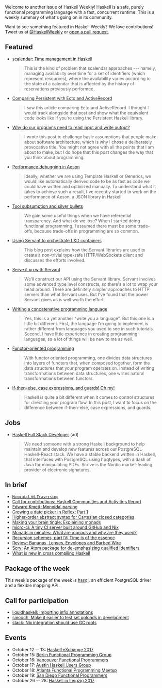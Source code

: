 Welcome to another issue of Haskell Weekly!
Haskell is a safe, purely functional programming language with a fast, concurrent runtime.
This is a weekly summary of what's going on in its community.

Want to see something featured in Haskell Weekly?
We love contributions!
Tweet us at [@HaskellWeekly](https://twitter.com/haskellweekly) or [open a pull request](https://github.com/haskellweekly/haskellweekly.github.io).

## Featured

-   [scalendar: Time management in Haskell](https://www.stackbuilders.com/news/scalendar-time-management-in-haskell)

    > This is the kind of problem that scalendar approaches --- namely, managing availability over time for a set of identifiers (which represent resources), where the availability varies according to the state of a calendar that is affected by the history of reservations previously performed.

-   [Comparing Persistent with Ecto and ActiveRecord](http://bitemyapp.com/posts/2017-10-06-persistent-ecto-activerecord.html)

    > I saw this article comparing Ecto and ActiveRecord. I thought I would track alongside that post and show what the equivalent code looks like if you're using the Persistent Haskell library.

-   [Why do our programs need to read input and write output?](http://www.haskellforall.com/2017/10/why-do-our-programs-need-to-read-input.html)

    > I wrote this post to challenge basic assumptions that people make about software architecture, which is why I chose a deliberately provocative title. You might not agree with all the points that I am about to make, but I do hope that this post changes the way that you think about programming.

-   [Performance debugging in Aeson](https://blog.poisson.chat/posts/2017-10-08-aeson-perf.html)

    > Ideally, whether we are using Template Haskell or Generics, we would like automatically derived code to be as fast as code we could have written and optimized manually. To understand what it takes to achieve such a result, I've recently started to work on the performance of Aeson, a JSON library in Haskell.

-   [Tool subsumption and silver bullets](https://brianmckenna.org/blog/tool_subsumption)

    > We gain some useful things when we have referential transparency. And what do we lose? When I started doing functional programming, I assumed there must be some trade-offs, because trade-offs in programming are so common.

-   [Using Servant to orchestrate LXD containers](https://deliquus.com/posts/2017-10-02-using-servant-to-orchestrate-lxd-containers.html)

    > This blog post explains how the Servant libraries are used to create a non-trivial type-safe HTTP/WebSockets client and discusses the efforts involved.

-   [Serve it up with Servant](https://mmhaskell.com/blog/2017/10/9/serve-it-up-with-servant)

    > We'll construct our API using the Servant library. Servant involves some advanced type level constructs, so there's a lot to wrap your head around. There are definitely simpler approaches to HTTP servers than what Servant uses. But I've found that the power Servant gives us is well worth the effort.

-   [Writing a concatenative programming language](https://github.com/suhr/wcpl/blob/f70ea536e0f82d347307677ca4a7bf08f6b9155e/intro.md#readme)

    > Yes, this is a yet another "write you a language". But this one is a little bit different. First, the language I'm going to implement is rather different from languages you used to see in such tutorials. Second, I have little experience in creating programming languages, so a lot of things will be new to me as well.

-   [Functor-oriented programming](http://r6.ca/blog/20171010T001746Z.html)

    > With functor oriented programming, one divides data structures into layers of functors that, when composed together, form the data structures that your program operates on. Instead of writing transformations between data structures, one writes natural transformations between functors.

-   [if-then-else, case expressions, and guards! Oh my!](https://debugsteven.github.io/if-then-else-case-expressions-and-guards-oh-my/)

    > Haskell is quite a bit different when it comes to control structures for directing your program flow. In this post, I want to focus on the difference between if-then-else, case expressions, and guards.

## Jobs

-   [Haskell Full Stack Developer](https://stackoverflow.com/jobs/156727/haskell-full-stack-developer-scrive) (ad)

    > We need someone with a strong Haskell background to help maintain and develop new features across our PostgreSQL-Haskell-React stack. We have a stable backend written in Haskell, that interfaces with PostgreSQL using hpqtypes, with a dash of Java for manipulating PDFs. Scrive is the Nordic market-leading provider of electronic signatures.

## In brief

-   [`Monoidal` vs `Traversing`](http://oleg.fi/gists/posts/2017-10-05-monoidal-vs-traversing.html)
-   [Call for contributions: Haskell Communities and Activities Report](https://mail.haskell.org/pipermail/haskell-cafe/2017-October/127970.html)
-   [Edward Kmett: Monoidal parsing](https://www.youtube.com/watch?v=Txf7swrcLYs)
-   [Growing a date picker in Reflex: Part 1](https://blog.qfpl.io/posts/reflex/widget/growing-a-date-picker-1/)
-   [Higher-order abstract syntax for Cartesian closed categories](http://blog.functorial.com/posts/2017-10-08-HOAS-CCCs.html)
-   [Making your brain tingle: Explaining monads](http://blogs.intevation.de/wilde/haskell/monads/)
-   [micro-ci: A tiny CI server built around GitHub and Nix](https://github.com/ocharles/micro-ci)
-   [Monads in minutes: What are monads and why are they used?](http://ebencowley.com/resources/docs/articles/monadsInMinutes.html)
-   [Recursion schemes, part IV: Time is of the essence](http://blog.sumtypeofway.com/recursion-schemes-part-iv-time-is-of-the-essence/)
-   [Review: Bananas, Lenses, Envelopes and Barbed Wire](http://reasonablypolymorphic.com/blog/recursion-schemes)
-   [Scry: An Atom package for de-emphasizing qualified identifiers](https://atom.io/packages/haskell-scry)
-   [What is new in cross compiling Haskell](https://medium.com/@zw3rk/what-is-new-in-cross-compiling-haskell-976cd4752bb9)

## Package of the week

This week's package of the week is [hasql](https://www.stackage.org/lts-9.6/package/hasql-0.19.18.2),
an efficient PostgreSQL driver and a flexible mapping API.

## Call for participation

-   [liquidhaskell: Importing infix annotations](https://github.com/ucsd-progsys/liquidhaskell/issues/1123)
-   [smooch: Make it easier to test set uploads in development](https://github.com/emhoracek/smooch/issues/43)
-   [stack: Nix integration should use GC roots](https://github.com/commercialhaskell/stack/issues/3479)

## Events

-   October 12 -- 13: [Haskell eXchange 2017](https://www.meetup.com/skillsmatter/events/241083527/)
-   October 15: [Berlin Functional Programming Group](https://www.meetup.com/Berlin-Functional-Programming-Group/events/244033083/)
-   October 16: [Vancouver Functional Programmers](https://www.meetup.com/Vancouver-Functional-Programmers/events/243510247/)
-   October 17: [Austin Haskell Users Group](https://www.meetup.com/ATX-Haskell/events/243783455/)
-   October 18: [Atlanta Functional Programming Meetup](https://www.meetup.com/Atlanta-Functional-Programming-Meetup/events/244126614/)
-   October 19: [San Diego Functional Programmers](https://www.meetup.com/San-Diego-Functional-Programmers/events/243077781/)
-   October 26 -- 28: [Haskell in Leipzig 2017](https://hal2017.softbase.org)
